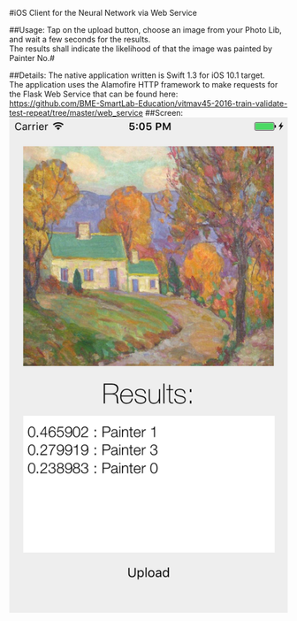 #iOS Client for the Neural Network via Web Service

##Usage:
Tap on the upload button, choose an image from your Photo Lib, and wait a few seconds for the results.</br>
The results shall indicate the likelihood of that the image was painted by Painter No.#</br>

##Details:
The native application written is Swift 1.3 for iOS 10.1 target.</br>
The application uses the Alamofire HTTP framework to make requests for the Flask Web Service that can be found here:</br>
https://github.com/BME-SmartLab-Education/vitmav45-2016-train-validate-test-repeat/tree/master/web_service
##Screen:
![alt Screenshot](https://github.com/BME-SmartLab-Education/vitmav45-2016-train-validate-test-repeat/blob/master/iOS_Client/screen.png)
